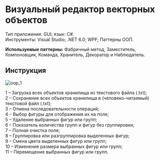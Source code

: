 # Визуальный редактор векторных объектов
Тип приложения: GUI; язык: C#.\
Инструменты: Visual Studio; .NET 6.0; WPF; Паттерны ООП.

**Используемые паттерны:** Фабричный метод, Заместитель, Компоновщик, Команда, Хранитель, Декоратор и Наблюдатель.

## Инструкция
![oop_1](https://user-images.githubusercontent.com/62021182/229914198-f34fee92-b455-4bb9-8a68-b97934869198.png)

1 – Загрузка всех объектов хранилища из текстового файла (.txt);\
2 – Сохранение всех объектов хранилища в (человеко-читаемый) текстовой файл (.txt);\
3 – Отмена последовательности операций;\
4 – Выбор фигуры для отображения их на поле;\
5 – Удаление выбранных фигур или групп;\
6 – Показатель количества групп и фигур без группировки;\
7 – Полная очистка поля;\
8 – Группировка или разгруппировка выделенных фигур;\
9 – Смена цвета выделенных фигур или групп;\
10 – Изменение размера выбранных фигур или групп;\
11 – Перемещение выбранных фигур или групп.

